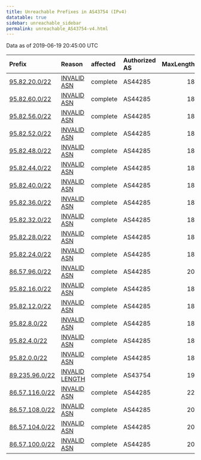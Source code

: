 ```yaml
---
title: Unreachable Prefixes in AS43754 (IPv4)
datatable: true
sidebar: unreachable_sidebar
permalink: unreachable_AS43754-v4.html
---
```


Data as of 2019-06-19 20:45:00 UTC


<div class="datatable-begin"></div>

| Prefix                                                 | Reason                                                                                                   | affected   | Authorized AS   |   MaxLength | Anchor                                         |   unreachable /24s |
|:-------------------------------------------------------|:---------------------------------------------------------------------------------------------------------|:-----------|:----------------|------------:|:-----------------------------------------------|-------------------:|
| [95.82.20.0/22](https://stat.ripe.net/95.82.20.0/22)   | [INVALID ASN](https://rpki-validator.ripe.net/announcement-preview?asn=AS43754&prefix=95.82.20.0/22)     | complete   | AS44285         |          18 | [RIPE](unreachable_RIPE_NCC_RPKI_Root-v4.html) |                  4 |
| [95.82.60.0/22](https://stat.ripe.net/95.82.60.0/22)   | [INVALID ASN](https://rpki-validator.ripe.net/announcement-preview?asn=AS43754&prefix=95.82.60.0/22)     | complete   | AS44285         |          18 | [RIPE](unreachable_RIPE_NCC_RPKI_Root-v4.html) |                  4 |
| [95.82.56.0/22](https://stat.ripe.net/95.82.56.0/22)   | [INVALID ASN](https://rpki-validator.ripe.net/announcement-preview?asn=AS43754&prefix=95.82.56.0/22)     | complete   | AS44285         |          18 | [RIPE](unreachable_RIPE_NCC_RPKI_Root-v4.html) |                  4 |
| [95.82.52.0/22](https://stat.ripe.net/95.82.52.0/22)   | [INVALID ASN](https://rpki-validator.ripe.net/announcement-preview?asn=AS43754&prefix=95.82.52.0/22)     | complete   | AS44285         |          18 | [RIPE](unreachable_RIPE_NCC_RPKI_Root-v4.html) |                  4 |
| [95.82.48.0/22](https://stat.ripe.net/95.82.48.0/22)   | [INVALID ASN](https://rpki-validator.ripe.net/announcement-preview?asn=AS43754&prefix=95.82.48.0/22)     | complete   | AS44285         |          18 | [RIPE](unreachable_RIPE_NCC_RPKI_Root-v4.html) |                  4 |
| [95.82.44.0/22](https://stat.ripe.net/95.82.44.0/22)   | [INVALID ASN](https://rpki-validator.ripe.net/announcement-preview?asn=AS43754&prefix=95.82.44.0/22)     | complete   | AS44285         |          18 | [RIPE](unreachable_RIPE_NCC_RPKI_Root-v4.html) |                  4 |
| [95.82.40.0/22](https://stat.ripe.net/95.82.40.0/22)   | [INVALID ASN](https://rpki-validator.ripe.net/announcement-preview?asn=AS43754&prefix=95.82.40.0/22)     | complete   | AS44285         |          18 | [RIPE](unreachable_RIPE_NCC_RPKI_Root-v4.html) |                  4 |
| [95.82.36.0/22](https://stat.ripe.net/95.82.36.0/22)   | [INVALID ASN](https://rpki-validator.ripe.net/announcement-preview?asn=AS43754&prefix=95.82.36.0/22)     | complete   | AS44285         |          18 | [RIPE](unreachable_RIPE_NCC_RPKI_Root-v4.html) |                  4 |
| [95.82.32.0/22](https://stat.ripe.net/95.82.32.0/22)   | [INVALID ASN](https://rpki-validator.ripe.net/announcement-preview?asn=AS43754&prefix=95.82.32.0/22)     | complete   | AS44285         |          18 | [RIPE](unreachable_RIPE_NCC_RPKI_Root-v4.html) |                  4 |
| [95.82.28.0/22](https://stat.ripe.net/95.82.28.0/22)   | [INVALID ASN](https://rpki-validator.ripe.net/announcement-preview?asn=AS43754&prefix=95.82.28.0/22)     | complete   | AS44285         |          18 | [RIPE](unreachable_RIPE_NCC_RPKI_Root-v4.html) |                  4 |
| [95.82.24.0/22](https://stat.ripe.net/95.82.24.0/22)   | [INVALID ASN](https://rpki-validator.ripe.net/announcement-preview?asn=AS43754&prefix=95.82.24.0/22)     | complete   | AS44285         |          18 | [RIPE](unreachable_RIPE_NCC_RPKI_Root-v4.html) |                  4 |
| [86.57.96.0/22](https://stat.ripe.net/86.57.96.0/22)   | [INVALID ASN](https://rpki-validator.ripe.net/announcement-preview?asn=AS43754&prefix=86.57.96.0/22)     | complete   | AS44285         |          20 | [RIPE](unreachable_RIPE_NCC_RPKI_Root-v4.html) |                  4 |
| [95.82.16.0/22](https://stat.ripe.net/95.82.16.0/22)   | [INVALID ASN](https://rpki-validator.ripe.net/announcement-preview?asn=AS43754&prefix=95.82.16.0/22)     | complete   | AS44285         |          18 | [RIPE](unreachable_RIPE_NCC_RPKI_Root-v4.html) |                  4 |
| [95.82.12.0/22](https://stat.ripe.net/95.82.12.0/22)   | [INVALID ASN](https://rpki-validator.ripe.net/announcement-preview?asn=AS43754&prefix=95.82.12.0/22)     | complete   | AS44285         |          18 | [RIPE](unreachable_RIPE_NCC_RPKI_Root-v4.html) |                  4 |
| [95.82.8.0/22](https://stat.ripe.net/95.82.8.0/22)     | [INVALID ASN](https://rpki-validator.ripe.net/announcement-preview?asn=AS43754&prefix=95.82.8.0/22)      | complete   | AS44285         |          18 | [RIPE](unreachable_RIPE_NCC_RPKI_Root-v4.html) |                  4 |
| [95.82.4.0/22](https://stat.ripe.net/95.82.4.0/22)     | [INVALID ASN](https://rpki-validator.ripe.net/announcement-preview?asn=AS43754&prefix=95.82.4.0/22)      | complete   | AS44285         |          18 | [RIPE](unreachable_RIPE_NCC_RPKI_Root-v4.html) |                  4 |
| [95.82.0.0/22](https://stat.ripe.net/95.82.0.0/22)     | [INVALID ASN](https://rpki-validator.ripe.net/announcement-preview?asn=AS43754&prefix=95.82.0.0/22)      | complete   | AS44285         |          18 | [RIPE](unreachable_RIPE_NCC_RPKI_Root-v4.html) |                  4 |
| [89.235.96.0/22](https://stat.ripe.net/89.235.96.0/22) | [INVALID LENGTH](https://rpki-validator.ripe.net/announcement-preview?asn=AS43754&prefix=89.235.96.0/22) | complete   | AS43754         |          19 | [RIPE](unreachable_RIPE_NCC_RPKI_Root-v4.html) |                  4 |
| [86.57.116.0/22](https://stat.ripe.net/86.57.116.0/22) | [INVALID ASN](https://rpki-validator.ripe.net/announcement-preview?asn=AS43754&prefix=86.57.116.0/22)    | complete   | AS44285         |          22 | [RIPE](unreachable_RIPE_NCC_RPKI_Root-v4.html) |                  4 |
| [86.57.108.0/22](https://stat.ripe.net/86.57.108.0/22) | [INVALID ASN](https://rpki-validator.ripe.net/announcement-preview?asn=AS43754&prefix=86.57.108.0/22)    | complete   | AS44285         |          20 | [RIPE](unreachable_RIPE_NCC_RPKI_Root-v4.html) |                  4 |
| [86.57.104.0/22](https://stat.ripe.net/86.57.104.0/22) | [INVALID ASN](https://rpki-validator.ripe.net/announcement-preview?asn=AS43754&prefix=86.57.104.0/22)    | complete   | AS44285         |          20 | [RIPE](unreachable_RIPE_NCC_RPKI_Root-v4.html) |                  4 |
| [86.57.100.0/22](https://stat.ripe.net/86.57.100.0/22) | [INVALID ASN](https://rpki-validator.ripe.net/announcement-preview?asn=AS43754&prefix=86.57.100.0/22)    | complete   | AS44285         |          20 | [RIPE](unreachable_RIPE_NCC_RPKI_Root-v4.html) |                  4 |

<div class="datatable-end"></div>